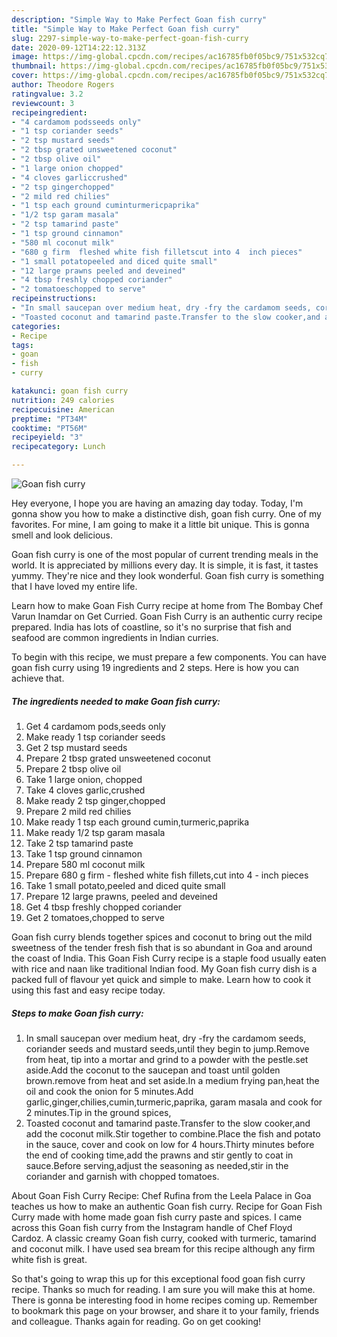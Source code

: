 ```yaml
---
description: "Simple Way to Make Perfect Goan fish curry"
title: "Simple Way to Make Perfect Goan fish curry"
slug: 2297-simple-way-to-make-perfect-goan-fish-curry
date: 2020-09-12T14:22:12.313Z
image: https://img-global.cpcdn.com/recipes/ac16785fb0f05bc9/751x532cq70/goan-fish-curry-recipe-main-photo.jpg
thumbnail: https://img-global.cpcdn.com/recipes/ac16785fb0f05bc9/751x532cq70/goan-fish-curry-recipe-main-photo.jpg
cover: https://img-global.cpcdn.com/recipes/ac16785fb0f05bc9/751x532cq70/goan-fish-curry-recipe-main-photo.jpg
author: Theodore Rogers
ratingvalue: 3.2
reviewcount: 3
recipeingredient:
- "4 cardamom podsseeds only"
- "1 tsp coriander seeds"
- "2 tsp mustard seeds"
- "2 tbsp grated unsweetened coconut"
- "2 tbsp olive oil"
- "1 large onion chopped"
- "4 cloves garliccrushed"
- "2 tsp gingerchopped"
- "2 mild red chilies"
- "1 tsp each ground cuminturmericpaprika"
- "1/2 tsp garam masala"
- "2 tsp tamarind paste"
- "1 tsp ground cinnamon"
- "580 ml coconut milk"
- "680 g firm  fleshed white fish filletscut into 4  inch pieces"
- "1 small potatopeeled and diced quite small"
- "12 large prawns peeled and deveined"
- "4 tbsp freshly chopped coriander"
- "2 tomatoeschopped to serve"
recipeinstructions:
- "In small saucepan over medium heat, dry -fry the cardamom seeds, coriander seeds and mustard seeds,until they begin to jump.Remove from heat, tip into a mortar and grind to a powder with the pestle.set aside.Add the coconut to the saucepan and toast until golden brown.remove from heat and set aside.In a medium frying pan,heat the oil and cook the onion for 5 minutes.Add garlic,ginger,chilies,cumin,turmeric,paprika, garam masala and cook for 2 minutes.Tip in the ground spices,"
- "Toasted coconut and tamarind paste.Transfer to the slow cooker,and add the coconut milk.Stir together to combine.Place the fish and potato in the sauce, cover and cook on low for 4 hours.Thirty minutes before the end of cooking time,add the prawns and stir gently to coat in sauce.Before serving,adjust the seasoning as needed,stir in the coriander and garnish with chopped tomatoes."
categories:
- Recipe
tags:
- goan
- fish
- curry

katakunci: goan fish curry 
nutrition: 249 calories
recipecuisine: American
preptime: "PT34M"
cooktime: "PT56M"
recipeyield: "3"
recipecategory: Lunch

---
```



![Goan fish curry](https://img-global.cpcdn.com/recipes/ac16785fb0f05bc9/751x532cq70/goan-fish-curry-recipe-main-photo.jpg)

Hey everyone, I hope you are having an amazing day today. Today, I'm gonna show you how to make a distinctive dish, goan fish curry. One of my favorites. For mine, I am going to make it a little bit unique. This is gonna smell and look delicious.

Goan fish curry is one of the most popular of current trending meals in the world. It is appreciated by millions every day. It is simple, it is fast, it tastes yummy. They're nice and they look wonderful. Goan fish curry is something that I have loved my entire life.

Learn how to make Goan Fish Curry recipe at home from The Bombay Chef Varun Inamdar on Get Curried. Goan Fish Curry is an authentic curry recipe prepared. India has lots of coastline, so it&#39;s no surprise that fish and seafood are common ingredients in Indian curries.


To begin with this recipe, we must prepare a few components. You can have goan fish curry using 19 ingredients and 2 steps. Here is how you can achieve that.

<!--inarticleads1-->

##### The ingredients needed to make Goan fish curry:

1. Get 4 cardamom pods,seeds only
1. Make ready 1 tsp coriander seeds
1. Get 2 tsp mustard seeds
1. Prepare 2 tbsp grated unsweetened coconut
1. Prepare 2 tbsp olive oil
1. Take 1 large onion, chopped
1. Take 4 cloves garlic,crushed
1. Make ready 2 tsp ginger,chopped
1. Prepare 2 mild red chilies
1. Make ready 1 tsp each ground cumin,turmeric,paprika
1. Make ready 1/2 tsp garam masala
1. Take 2 tsp tamarind paste
1. Take 1 tsp ground cinnamon
1. Prepare 580 ml coconut milk
1. Prepare 680 g firm - fleshed white fish fillets,cut into 4 - inch pieces
1. Take 1 small potato,peeled and diced quite small
1. Prepare 12 large prawns, peeled and deveined
1. Get 4 tbsp freshly chopped coriander
1. Get 2 tomatoes,chopped to serve


Goan fish curry blends together spices and coconut to bring out the mild sweetness of the tender fresh fish that is so abundant in Goa and around the coast of India. This Goan Fish Curry recipe is a staple food usually eaten with rice and naan like traditional Indian food. My Goan fish curry dish is a packed full of flavour yet quick and simple to make. Learn how to cook it using this fast and easy recipe today. 

<!--inarticleads2-->

##### Steps to make Goan fish curry:

1. In small saucepan over medium heat, dry -fry the cardamom seeds, coriander seeds and mustard seeds,until they begin to jump.Remove from heat, tip into a mortar and grind to a powder with the pestle.set aside.Add the coconut to the saucepan and toast until golden brown.remove from heat and set aside.In a medium frying pan,heat the oil and cook the onion for 5 minutes.Add garlic,ginger,chilies,cumin,turmeric,paprika, garam masala and cook for 2 minutes.Tip in the ground spices,
1. Toasted coconut and tamarind paste.Transfer to the slow cooker,and add the coconut milk.Stir together to combine.Place the fish and potato in the sauce, cover and cook on low for 4 hours.Thirty minutes before the end of cooking time,add the prawns and stir gently to coat in sauce.Before serving,adjust the seasoning as needed,stir in the coriander and garnish with chopped tomatoes.


About Goan Fish Curry Recipe: Chef Rufina from the Leela Palace in Goa teaches us how to make an authentic Goan fish curry. Recipe for Goan Fish Curry made with home made goan fish curry paste and spices. I came across this Goan fish curry from the Instagram handle of Chef Floyd Cardoz. A classic creamy Goan fish curry, cooked with turmeric, tamarind and coconut milk. I have used sea bream for this recipe although any firm white fish is great. 

So that's going to wrap this up for this exceptional food goan fish curry recipe. Thanks so much for reading. I am sure you will make this at home. There is gonna be interesting food in home recipes coming up. Remember to bookmark this page on your browser, and share it to your family, friends and colleague. Thanks again for reading. Go on get cooking!
